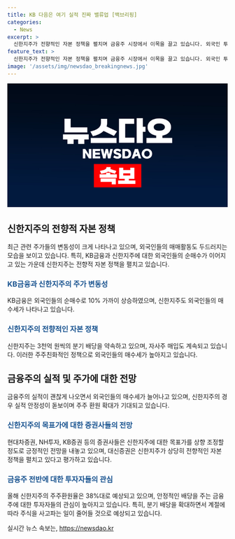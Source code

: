 ```yaml
---
title: KB 다음은 여기 실적 진짜 밸류업 [백브리핑]
categories:
  - News
excerpt: >
  신한지주가 전향적인 자본 정책을 펼치며 금융주 시장에서 이목을 끌고 있습니다. 외국인 투자자들의 KB금융 및 신한지주 순매수가 이어지고 있으며, 주가 상슬률 또한 상승 중입니다. 금융투자업계는 특히 신한지주의 주가 상승에 주목하고 있으며, 대신증권은 전향적인 자본 정책을 펼치고 있다는 평가를 내리고 있습니다. 또한, 주주환원율이 높아지며 안정적인 배당을 받을 수 있다는 점에서 투자자들의 관심이 높아지고 있는 상황입니다.
feature_text: >
  신한지주가 전향적인 자본 정책을 펼치며 금융주 시장에서 이목을 끌고 있습니다. 외국인 투자자들의 KB금융 및 신한지주 순매수가 이어지고 있으며, 주가 상슬률 또한 상승 중입니다. 금융투자업계는 특히 신한지주의 주가 상승에 주목하고 있으며, 대신증권은 전향적인 자본 정책을 펼치고 있다는 평가를 내리고 있습니다. 또한, 주주환원율이 높아지며 안정적인 배당을 받을 수 있다는 점에서 투자자들의 관심이 높아지고 있는 상황입니다.
image: '/assets/img/newsdao_breakingnews.jpg'
---
```


<p><img src="/assets/img/newsdao_breakingnews.jpg" alt="koreaapp 속보" /></p>

<h2 data-ke-size="size26">신한지주의 전향적 자본 정책</h2>

<p>최근 관련 주가들의 변동성이 크게 나타나고 있으며, 외국인들의 매매활동도 두드러지는 모습을 보이고 있습니다. 특히, KB금융과 신한지주에 대한 외국인들의 순매수가 이어지고 있는 가운데 신한지주는 전향적 자본 정책을 펼치고 있습니다.</p>

<h3><b><span style="color: #1a5490;">KB금융과 신한지주의 주가 변동성</span></b></h3>

<p>KB금융은 외국인들의 순매수로 10% 가까이 상승하였으며, 신한지주도 외국인들의 매수세가 나타나고 있습니다.</p>

<h3><b><span style="color: #1a5490;">신한지주의 전향적인 자본 정책</span></b></h3>

<p>신한지주는 3천억 원씩의 분기 배당을 약속하고 있으며, 자사주 매입도 계속되고 있습니다. 이러한 주주친화적인 정책으로 외국인들의 매수세가 높아지고 있습니다.</p>

<h2 data-ke-size="size26">금융주의 실적 및 주가에 대한 전망</h2>

<p>금융주의 실적이 괜찮게 나오면서 외국인들의 매수세가 늘어나고 있으며, 신한지주의 경우 실적 안정성이 돋보이며 주주 환원 확대가 기대되고 있습니다.</p>

<h3><b><span style="color: #1a5490;">신한지주의 목표가에 대한 증권사들의 전망</span></b></h3>

<p>현대차증권, NH투자, KB증권 등의 증권사들은 신한지주에 대한 목표가를 상향 조정할 정도로 긍정적인 전망을 내놓고 있으며, 대신증권은 신한지주가 상당히 전향적인 자본 정책을 펼치고 있다고 평가하고 있습니다.</p>

<h3><b><span style="color: #1a5490;">금융주 전반에 대한 투자자들의 관심</span></b></h3>

<p>올해 신한지주의 주주환원율은 38%대로 예상되고 있으며, 안정적인 배당을 주는 금융주에 대한 투자자들의 관심이 높아지고 있습니다. 특히, 분기 배당을 확대하면서 계절에 따라 주식을 사고파는 일이 줄어들 것으로 예상되고 있습니다.</p>
실시간 뉴스 속보는, <a href="https://newsdao.kr" rel="dofollow">https://newsdao.kr</a>


